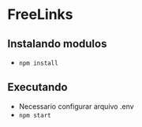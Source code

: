 # FreeLinks

## Instalando modulos
 - `npm install`

## Executando
 - Necessario configurar arquivo .env
 - `npm start`

